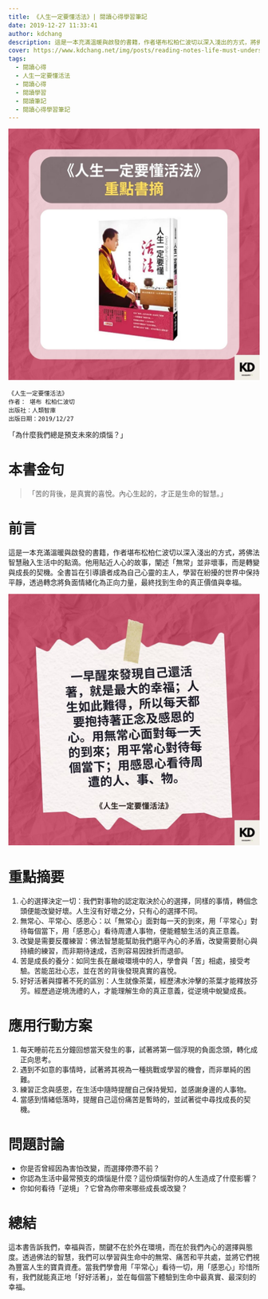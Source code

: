 ```yaml
---
title: 《人生一定要懂活法》| 閱讀心得學習筆記
date: 2019-12-27 11:33:41
author: kdchang
description: 這是一本充滿溫暖與啟發的書籍，作者堪布松柏仁波切以深入淺出的方式，將佛法智慧融入生活中的點滴。他用貼近人心的故事，闡述「無常」並非壞事，而是轉變與成長的契機。全書旨在引導讀者成為自己心靈的主人，學習在紛擾的世界中保持平靜，透過轉念將負面情緒化為正向力量，最終找到生命的真正價值與幸福。
cover: https://www.kdchang.net/img/posts/reading-notes-life-must-understand-the-way-of-living-1.jpg
tags:
  - 閱讀心得
  - 人生一定要懂活法
  - 閱讀心得
  - 閱讀學習
  - 閱讀筆記
  - 閱讀心得學習筆記
---
```


![](img/posts/reading-notes-life-must-understand-the-way-of-living-1.jpg)

```
《人生一定要懂活法》
作者： 堪布 松柏仁波切
出版社：人類智庫
出版日期：2019/12/27
```

「為什麼我們總是預支未來的煩惱？」

# 本書金句

> 「苦的背後，是真實的喜悅。內心生起的，才正是生命的智慧。」

# 前言

這是一本充滿溫暖與啟發的書籍，作者堪布松柏仁波切以深入淺出的方式，將佛法智慧融入生活中的點滴。他用貼近人心的故事，闡述「無常」並非壞事，而是轉變與成長的契機。全書旨在引導讀者成為自己心靈的主人，學習在紛擾的世界中保持平靜，透過轉念將負面情緒化為正向力量，最終找到生命的真正價值與幸福。

![](img/posts/reading-notes-life-must-understand-the-way-of-living-2.jpg)

# 重點摘要

1. 心的選擇決定一切：我們對事物的認定取決於心的選擇，同樣的事情，轉個念頭便能改變好壞。人生沒有好壞之分，只有心的選擇不同。
2. 無常心、平常心、感恩心：以「無常心」面對每一天的到來，用「平常心」對待每個當下，用「感恩心」看待周遭人事物，便能體驗生活的真正意義。
3. 改變是需要反覆練習：佛法智慧能幫助我們磨平內心的矛盾，改變需要耐心與持續的練習，而非期待速成，否則容易因挫折而退卻。
4. 苦是成長的養分：如同生長在嚴峻環境中的人，學會與「苦」相處，接受考驗。苦能茁壯心志，並在苦的背後發現真實的喜悅。
5. 好好活著與撐著不死的區別：人生就像茶葉，經歷沸水沖擊的茶葉才能釋放芬芳。經歷過逆境洗禮的人，才能理解生命的真正意義，從逆境中蛻變成長。

# 應用行動方案

1. 每天睡前花五分鐘回想當天發生的事，試著將第一個浮現的負面念頭，轉化成正向思考。
2. 遇到不如意的事情時，試著將其視為一種挑戰或學習的機會，而非單純的困難。
3. 練習正念與感恩，在生活中隨時提醒自己保持覺知，並感謝身邊的人事物。
4. 當感到情緒低落時，提醒自己這份痛苦是暫時的，並試著從中尋找成長的契機。

# 問題討論

- 你是否曾經因為害怕改變，而選擇停滯不前？
- 你認為生活中最常預支的煩惱是什麼？這份煩惱對你的人生造成了什麼影響？
- 你如何看待「逆境」？它曾為你帶來哪些成長或改變？

# 總結

這本書告訴我們，幸福與否，關鍵不在於外在環境，而在於我們內心的選擇與態度。透過佛法的智慧，我們可以學習與生命中的無常、痛苦和平共處，並將它們視為豐富人生的寶貴資產。當我們學會用「平常心」看待一切，用「感恩心」珍惜所有，我們就能真正地「好好活著」，並在每個當下體驗到生命中最真實、最深刻的幸福。
